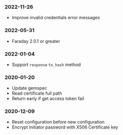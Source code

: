 ### 2022-11-26
- Improve invalid credentials error messages
### 2022-05-31
- Faraday 2.0.1 or greater
### 2022-01-04
- Support `response` `to_hash` method
### 2020-01-20
- Update gemspec
- Read certificate full path
- Return early if get access token fail
### 2020-12-09
- Reset configuration before new configuration
- Encrypt initiator password with X506 Certificate key
